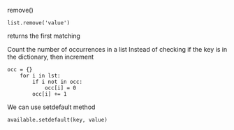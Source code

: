 remove()
```
list.remove('value')
```
returns the first matching

Count the number of occurrences in a list
Instead of checking if the key is in the dictionary, then increment
```
occ = {}
    for i in lst:
        if i not in occ:
            occ[i] = 0
        occ[i] += 1
```

We can use setdefault method
```
available.setdefault(key, value)
```
